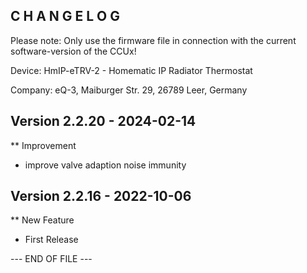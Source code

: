C H A N G E L O G
-----------------

Please note: Only use the firmware file in connection with the current software-version of the CCUx!

Device:      HmIP-eTRV-2 - Homematic IP Radiator Thermostat

Company:     eQ-3, Maiburger Str. 29, 26789 Leer, Germany



Version 2.2.20 - 2024-02-14
--------------------------------------------------------------

** Improvement
   * improve valve adaption noise immunity



Version 2.2.16 - 2022-10-06
--------------------------------------------------------------

** New Feature
   * First Release



--- END OF FILE ---
